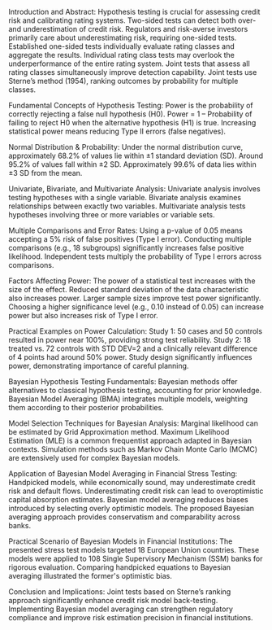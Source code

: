 Introduction and Abstract: 
Hypothesis testing is crucial for assessing credit risk and calibrating rating systems. Two-sided tests can detect both over- and underestimation of credit risk. Regulators and risk-averse investors primarily care about underestimating risk, requiring one-sided tests. Established one-sided tests individually evaluate rating classes and aggregate the results. Individual rating class tests may overlook the underperformance of the entire rating system. Joint tests that assess all rating classes simultaneously improve detection capability. Joint tests use Sterne’s method (1954), ranking outcomes by probability for multiple classes.

Fundamental Concepts of Hypothesis Testing:
Power is the probability of correctly rejecting a false null hypothesis (H0). Power = 1 – Probability of failing to reject H0 when the alternative hypothesis (H1) is true. Increasing statistical power means reducing Type II errors (false negatives).

Normal Distribution & Probability:
Under the normal distribution curve, approximately 68.2% of values lie within ±1 standard deviation (SD). Around 95.2% of values fall within ±2 SD. Approximately 99.6% of data lies within ±3 SD from the mean.

Univariate, Bivariate, and Multivariate Analysis:
Univariate analysis involves testing hypotheses with a single variable. Bivariate analysis examines relationships between exactly two variables. Multivariate analysis tests hypotheses involving three or more variables or variable sets.

Multiple Comparisons and Error Rates:
Using a p-value of 0.05 means accepting a 5% risk of false positives (Type I error). Conducting multiple comparisons (e.g., 18 subgroups) significantly increases false positive likelihood. Independent tests multiply the probability of Type I errors across comparisons.

Factors Affecting Power:
The power of a statistical test increases with the size of the effect. Reduced standard deviation of the data characteristic also increases power. Larger sample sizes improve test power significantly. Choosing a higher significance level (e.g., 0.10 instead of 0.05) can increase power but also increases risk of Type I error.

Practical Examples on Power Calculation:
Study 1: 50 cases and 50 controls resulted in power near 100%, providing strong test reliability.
Study 2: 18 treated vs. 72 controls with STD DEV=2 and a clinically relevant difference of 4 points had around 50% power.
Study design significantly influences power, demonstrating importance of careful planning.

Bayesian Hypothesis Testing Fundamentals:
Bayesian methods offer alternatives to classical hypothesis testing, accounting for prior knowledge. Bayesian Model Averaging (BMA) integrates multiple models, weighting them according to their posterior probabilities.

Model Selection Techniques for Bayesian Analysis:
Marginal likelihood can be estimated by Grid Approximation method. Maximum Likelihood Estimation (MLE) is a common frequentist approach adapted in Bayesian contexts. Simulation methods such as Markov Chain Monte Carlo (MCMC) are extensively used for complex Bayesian models.

Application of Bayesian Model Averaging in Financial Stress Testing:
Handpicked models, while economically sound, may underestimate credit risk and default flows. Underestimating credit risk can lead to overoptimistic capital absorption estimates. Bayesian model averaging reduces biases introduced by selecting overly optimistic models. The proposed Bayesian averaging approach provides conservatism and comparability across banks.

Practical Scenario of Bayesian Models in Financial Institutions:
The presented stress test models targeted 18 European Union countries. These models were applied to 108 Single Supervisory Mechanism (SSM) banks for rigorous evaluation. Comparing handpicked equations to Bayesian averaging illustrated the former's optimistic bias.

Conclusion and Implications:
Joint tests based on Sterne’s ranking approach significantly enhance credit risk model back-testing. Implementing Bayesian model averaging can strengthen regulatory compliance and improve risk estimation precision in financial institutions.
